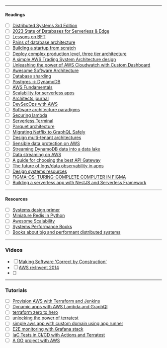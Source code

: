 --------

#### Readings
- [ ] [Distributed Systems 3rd Edition](https://www.distributed-systems.net/index.php/books/ds3/)
- [ ] [2023 State of Databases for Serverless & Edge](https://leerob.io/blog/backend)
- [ ] [Lessons on BFT](https://twitter.com/class_lambda/status/1648773194872963073)
- [ ] [Pains of database architecture](https://www.figma.com/blog/how-figma-scaled-to-multiple-databases/)
- [ ] [Building a startup from scratch](https://egor-romanov.medium.com/building-a-startup-from-scratch-my-mistakes-as-cto-b20b463e0058)
- [ ] [Deploy complex production level, three tier architecture](https://t.co/vnEimh82DG)
- [ ] [A simple AWS Trading System Architecture design](https://t.co/VD7NMecaiq)
- [ ] [Unleashing the power of AWS Cloudwatch with Custom Dashboard](https://t.co/GTVe6pBcDQ)
- [ ] [Awesome Software Architecture](https://awesome-architecture.com/)
- [ ] [Database sharding](https://t.co/niPFLEo9Ee)
- [ ] [Postgres -> DynamoDB](https://t.co/lMFLkPPOwL)
- [ ] [AWS Fundamentals](https://t.co/ijK37o2CEd)
- [ ] [Scalability for serverless apps](https://t.co/s9ANNf3Uw2)
- [ ] [Architects journal](https://t.co/LmNcT3Tvw8)
- [ ] [DevSecOps with AWS](https://t.co/k785frhg8R)
- [ ] [Software architecture paradigms](https://t.co/zDVyn28SmK)
- [ ] [Securing lambda](https://t.co/zUEomI54Go)
- [ ] [Serverless Terminal](https://t.co/RInlOFTDeh)
- [ ] [Parquet architecture](https://twitter.com/notnotstorm/status/1669423847781830656?s=20)
- [ ] [Migrating Netflix to GraphQL Safely](https://t.co/g1rTSN5iOh)
- [ ] [Design multi-tenant architectures](https://t.co/hiOcJnWq24)
- [ ] [Sensible data protection on AWS](https://t.co/RZ2hZxp72G)
- [ ] [Streaming DynamoDB data into a data lake](https://t.co/q53TQPmvxy)
- [ ] [Data streaming on AWS](https://t.co/Z4PhI9EqDc)
- [ ] [A guide for choosing the best API Gateway](https://t.co/jErDojgyJx)
- [ ] [The future of logs/data observability in apps](https://t.co/D98Dcbgpyb)
- [ ] [Design systems resources](https://t.co/Y8FBYZ9K4U)
- [ ] [FIGMA-OS: TURING-COMPLETE COMPUTER IN FIGMA](https://t.co/LfIgUJVG3z)
- [ ] [Building a serverless app with NestJS and Serverless Framework](https://t.co/ZtcWizNZW3)
---
#### Resources
- [ ] [Systems design primer](https://github.com/donnemartin/system-design-primer#real-world-architectures)
- [ ] [Miniature Redis in Python](https://charlesleifer.com/blog/building-a-simple-redis-server-with-python/)
- [ ] [Awesome Scalability](https://github.com/binhnguyennus/awesome-scalability#talk)
- [ ] [Systems Performance Books](https://twitter.com/gakonst/status/1670481033056354305)
- [ ] [Books about big and performant distributed systems](https://twitter.com/fede_intern/status/1672672038123720708)
---
### Videos
- [ ] [Making Software 'Correct by Construction'](https://www.youtube.com/watch?v=03mUs5NlT6)
- [ ] [AWS re:Invent 2014](https://t.co/gtU54VjuMM)
- [ ] 
---
### Tutorials
- [ ] [Provision AWS with Terraform and Jenkins](https://t.co/TXd5ZLgMv0)
- [ ] [Dynamic apps with AWS Lambda and GraphQl](https://t.co/Z3fTOJvI1t)
- [ ] [terraform zero to hero](https://t.co/K30sHEl9Sz)
- [ ] [unlocking the power of terratest](https://t.co/1BguTNSvGx)
- [ ] [simple aws app with custom domain using app runner](https://t.co/kWzoqj0CG9)
- [ ] [E2E monitoring with Grafana stack](https://t.co/Rnmk5gm1F3)
- [ ] [IaC Tests in CI/CD with Actions and Terratest](https://t.co/IDl6hZDhux)
- [ ] [A GO project with AWS](https://t.co/5IUgo4LlsP)